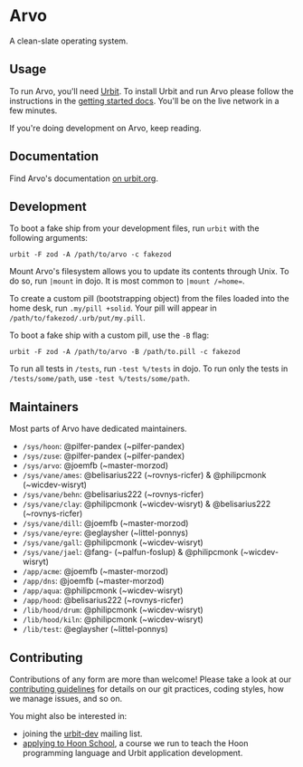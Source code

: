 # Arvo

A clean-slate operating system.

## Usage

To run Arvo, you'll need [Urbit](https://github.com/urbit/urbit/). To install
Urbit and run Arvo please follow the instructions in the [getting started
docs](https://urbit.org/docs/getting-started/). You'll be on the live network
in a few minutes.

If you're doing development on Arvo, keep reading.

## Documentation

Find Arvo's documentation [on urbit.org](https://urbit.org/docs/learn/arvo/).

## Development

To boot a fake ship from your development files, run `urbit` with the following arguments:

```
urbit -F zod -A /path/to/arvo -c fakezod
```

Mount Arvo's filesystem allows you to update its contents through Unix. To do so, run `|mount` in dojo. It is most common to `|mount /=home=`.

To create a custom pill (bootstrapping object) from the files loaded into the home desk, run `.my/pill +solid`. Your pill will appear in `/path/to/fakezod/.urb/put/my.pill`.

To boot a fake ship with a custom pill, use the `-B` flag:

```
urbit -F zod -A /path/to/arvo -B /path/to.pill -c fakezod
```

To run all tests in `/tests`, run `-test %/tests` in dojo. To run only the tests in `/tests/some/path`, use `-test %/tests/some/path`.

## Maintainers

Most parts of Arvo have dedicated maintainers.

* `/sys/hoon`: @pilfer-pandex (~pilfer-pandex)
* `/sys/zuse`: @pilfer-pandex (~pilfer-pandex)
* `/sys/arvo`: @joemfb (~master-morzod)
* `/sys/vane/ames`: @belisarius222 (~rovnys-ricfer) & @philipcmonk (~wicdev-wisryt)
* `/sys/vane/behn`: @belisarius222 (~rovnys-ricfer)
* `/sys/vane/clay`: @philipcmonk (~wicdev-wisryt) & @belisarius222 (~rovnys-ricfer)
* `/sys/vane/dill`: @joemfb (~master-morzod)
* `/sys/vane/eyre`: @eglaysher (~littel-ponnys)
* `/sys/vane/gall`: @philipcmonk (~wicdev-wisryt)
* `/sys/vane/jael`: @fang- (~palfun-foslup) & @philipcmonk (~wicdev-wisryt)
* `/app/acme`: @joemfb (~master-morzod)
* `/app/dns`: @joemfb (~master-morzod)
* `/app/aqua`: @philipcmonk (~wicdev-wisryt)
* `/app/hood`: @belisarius222 (~rovnys-ricfer)
* `/lib/hood/drum`: @philipcmonk (~wicdev-wisryt)
* `/lib/hood/kiln`: @philipcmonk (~wicdev-wisryt)
* `/lib/test`: @eglaysher (~littel-ponnys)

## Contributing

Contributions of any form are more than welcome!  Please take a look at our
[contributing guidelines][cont] for details on our git practices, coding
styles, how we manage issues, and so on.

You might also be interested in:

- joining the [urbit-dev][list] mailing list.
- [applying to Hoon School][mail], a course we run to teach the Hoon
  programming language and Urbit application development.

[list]: https://groups.google.com/a/urbit.org/forum/#!forum/dev
[mail]: mailto:support@urbit.org
[cont]: https://github.com/urbit/urbit/blob/master/CONTRIBUTING.md
